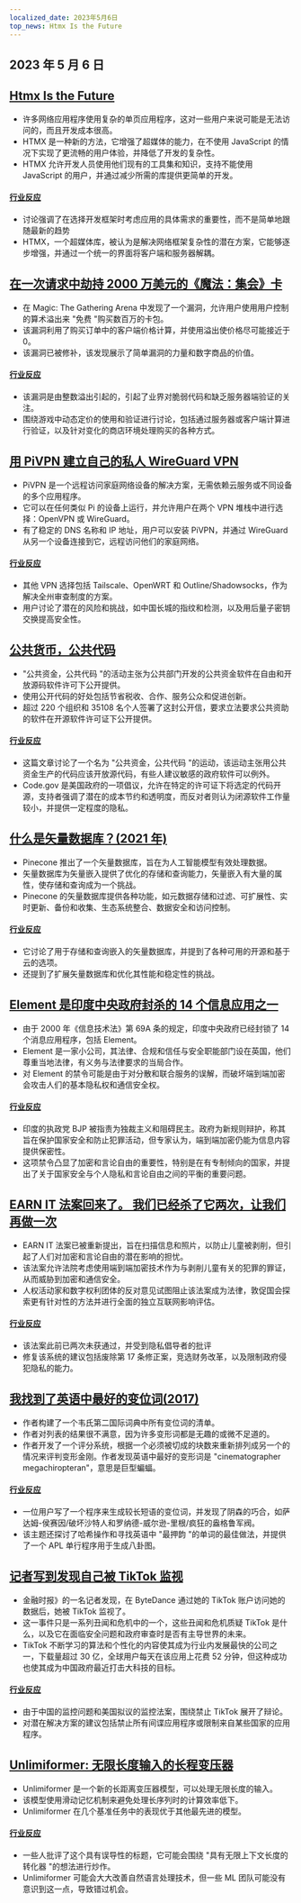 ```yaml
---
localized_date: 2023年5月6日
top_news: Htmx Is the Future
---
```


## 2023 年 5 月 6 日

## [Htmx Is the Future](https://quii.dev/HTMX_is_the_Future)

- 许多网络应用程序使用复杂的单页应用程序，这对一些用户来说可能是无法访问的，而且开发成本很高。
- HTMX 是一种新的方法，它增强了超媒体的能力，在不使用 JavaScript 的情况下实现了更流畅的用户体验，并降低了开发的复杂性。
- HTMX 允许开发人员使用他们现有的工具集和知识，支持不能使用 JavaScript 的用户，并通过减少所需的库提供更简单的开发。

#### [行业反应](http://news.ycombinator.com/item?id=35829733)

- 讨论强调了在选择开发框架时考虑应用的具体需求的重要性，而不是简单地跟随最新的趋势
- HTMX，一个超媒体库，被认为是解决网络框架复杂性的潜在方案，它能够逐步增强，并通过一个统一的界面将客户端和服务器解耦。

## [在一次请求中劫持 2000 万美元的《魔法：集会》卡](https://www.mayer.cool/writings/Heisting-20-Million-in-Magic-Cards/)

- 在 Magic: The Gathering Arena 中发现了一个漏洞，允许用户使用用户控制的算术溢出来 "免费 "购买数百万的卡包。
- 该漏洞利用了购买订单中的客户端价格计算，并使用溢出使价格尽可能接近于 0。
- 该漏洞已被修补，该发现展示了简单漏洞的力量和数字商品的价值。

#### [行业反应](http://news.ycombinator.com/item?id=35824115)

- 该漏洞是由整数溢出引起的，引起了业界对脆弱代码和缺乏服务器端验证的关注。
- 围绕游戏中动态定价的使用和验证进行讨论，包括通过服务器或客户端计算进行验证，以及针对变化的商店环境处理购买的各种方式。

## [用 PiVPN 建立自己的私人 WireGuard VPN](https://www.jeffgeerling.com/blog/2023/build-your-own-private-wireguard-vpn-pivpn)

- PiVPN 是一个远程访问家庭网络设备的解决方案，无需依赖云服务或不同设备的多个应用程序。
- 它可以在任何类似 Pi 的设备上运行，并允许用户在两个 VPN 堆栈中进行选择：OpenVPN 或 WireGuard。
- 有了稳定的 DNS 名称和 IP 地址，用户可以安装 PiVPN，并通过 WireGuard 从另一个设备连接到它，远程访问他们的家庭网络。

#### [行业反应](http://news.ycombinator.com/item?id=35828046)

- 其他 VPN 选择包括 Tailscale、OpenWRT 和 Outline/Shadowsocks，作为解决全州审查制度的方案。
- 用户讨论了潜在的风险和挑战，如中国长城的指纹和检测，以及用后量子密钥交换提高安全性。

## [公共货币，公共代码](https://publiccode.eu/en/)

- "公共资金，公共代码 "的活动主张为公共部门开发的公共资金软件在自由和开放源码软件许可下公开提供。
- 使用公开代码的好处包括节省税收、合作、服务公众和促进创新。
- 超过 220 个组织和 35108 名个人签署了这封公开信，要求立法要求公共资助的软件在开源软件许可证下公开提供。

#### [行业反应](http://news.ycombinator.com/item?id=35824320)

- 这篇文章讨论了一个名为 "公共资金，公共代码 "的运动，该运动主张用公共资金生产的代码应该开放源代码，有些人建议敏感的政府软件可以例外。
- Code.gov 是美国政府的一项倡议，允许在特定的许可证下将选定的代码开源，支持者强调了潜在的成本节约和透明度，而反对者则认为闭源软件工作量较小，并提供一定程度的隐私。

## [什么是矢量数据库？(2021 年)](https://www.pinecone.io/learn/vector-database/)

- Pinecone 推出了一个矢量数据库，旨在为人工智能模型有效处理数据。
- 矢量数据库为矢量嵌入提供了优化的存储和查询能力，矢量嵌入有大量的属性，使存储和查询成为一个挑战。
- Pinecone 的矢量数据库提供各种功能，如元数据存储和过滤、可扩展性、实时更新、备份和收集、生态系统整合、数据安全和访问控制。

#### [行业反应](http://news.ycombinator.com/item?id=35826929)

- 它讨论了用于存储和查询嵌入的矢量数据库，并提到了各种可用的开源和基于云的选项。
- 还提到了扩展矢量数据库和优化其性能和稳定性的挑战。

## [Element 是印度中央政府封杀的 14 个信息应用之一](https://element.io/blog/india-bans-flagship-client-for-the-matrix-network/)

- 由于 2000 年《信息技术法》第 69A 条的规定，印度中央政府已经封锁了 14 个消息应用程序，包括 Element。
- Element 是一家小公司，其法律、合规和信任与安全职能部门设在英国，他们尊重当地法律，有义务与法律要求的当局合作。
- 对 Element 的禁令可能是由于对分散和联合服务的误解，而破坏端到端加密会攻击人们的基本隐私权和通信安全权。

#### [行业反应](http://news.ycombinator.com/item?id=35826946)

- 印度的执政党 BJP 被指责为独裁主义和阻碍民主。政府为新规则辩护，称其旨在保护国家安全和防止犯罪活动，但专家认为，端到端加密仍能为信息内容提供保密性。
- 这项禁令凸显了加密和言论自由的重要性，特别是在有专制倾向的国家，并提出了关于国家安全与个人隐私和言论自由之间的平衡的重要问题。

## [EARN IT 法案回来了。 我们已经杀了它两次，让我们再做一次](https://tutanota.com/blog/posts/earn-it-barr-encryption)

- EARN IT 法案已被重新提出，旨在扫描信息和照片，以防止儿童被剥削，但引起了人们对加密和言论自由的潜在影响的担忧。
- 该法案允许法院考虑使用端到端加密技术作为与剥削儿童有关的犯罪的罪证，从而威胁到加密和通信安全。
- 人权活动家和数字权利团体的反对意见试图阻止该法案成为法律，敦促国会探索更有针对性的方法并进行全面的独立互联网影响评估。

#### [行业反应](http://news.ycombinator.com/item?id=35826088)

- 该法案此前已两次未获通过，并受到隐私倡导者的批评
- 修复该系统的建议包括废除第 17 条修正案，竞选财务改革，以及限制政府侵犯隐私的能力。

## [我找到了英语中最好的变位词(2017)](https://blog.plover.com/lang/anagram-scoring.html)

- 作者构建了一个韦氏第二国际词典中所有变位词的清单。
- 作者对列表的结果很不满意，因为许多变形词都是无趣的或微不足道的。
- 作者开发了一个评分系统，根据一个必须被切成的块数来重新排列成另一个的情况来评判变形金刚。作者发现英语中最好的变形词是 "cinematographer megachiropteran"，意思是巨型蝙蝠。

#### [行业反应](http://news.ycombinator.com/item?id=35824173)

- 一位用户写了一个程序来生成较长短语的变位词，并发现了阴森的巧合，如萨达姆-侯赛因/破坏沙特人和罗纳德-威尔逊-里根/疯狂的盎格鲁军阀。
- 该主题还探讨了哈希操作和寻找英语中 "最押韵 "的单词的最佳做法，并提供了一个 APL 单行程序用于生成八卦图。

## [记者写到发现自己被 TikTok 监视](https://arstechnica.com/tech-policy/2023/05/tiktok-spied-on-me-why/)

- 金融时报》的一名记者发现，在 ByteDance 通过她的 TikTok 账户访问她的数据后，她被 TikTok 监视了。
- 这一事件只是一系列丑闻和危机中的一个，这些丑闻和危机质疑 TikTok 是什么，以及它在面临安全问题和政府审查时是否有主导世界的未来。
- TikTok 不断学习的算法和个性化的内容使其成为行业内发展最快的公司之一，下载量超过 30 亿，全球用户每天在该应用上花费 52 分钟，但这种成功也使其成为中国政府最近打击大科技的目标。

#### [行业反应](http://news.ycombinator.com/item?id=35829294)

- 由于中国的监控问题和美国拟议的监控法案，围绕禁止 TikTok 展开了辩论。
- 对潜在解决方案的建议包括禁止所有间谍应用程序或限制来自某些国家的应用程序。

## [Unlimiformer: 无限长度输入的长程变压器](https://arxiv.org/abs/2305.01625)

- Unlimiformer 是一个新的长距离变压器模型，可以处理无限长度的输入。
- 该模型使用滑动记忆机制来避免处理长序列时的计算效率低下。
- Unlimiformer 在几个基准任务中的表现优于其他最先进的模型。

#### [行业反应](http://news.ycombinator.com/item?id=35832802)

- 一些人批评了这个具有误导性的标题，它可能会围绕 "具有无限上下文长度的转化器 "的想法进行炒作。
- Unlimiformer 可能会大大改善自然语言处理技术，但一些 ML 团队可能没有意识到这一点，导致错过机会。


